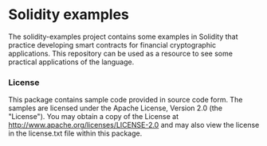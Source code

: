 # Solidity examples
The solidity-examples project contains some examples in Solidity that practice developing smart contracts for financial cryptographic applications. This repository can be used as a resource to see some practical applications of the language.

### License
This package contains sample code provided in source code form. The samples are licensed under the Apache License, Version 2.0 (the "License"). You may obtain a copy of the License at http://www.apache.org/licenses/LICENSE-2.0 and may also view the license in the license.txt file within this package.
